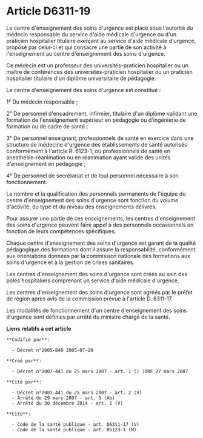 # Article D6311-19

Le centre d'enseignement des soins d'urgence est placé sous l'autorité du médecin responsable du service d'aide médicale
d'urgence ou d'un praticien hospitalier titulaire exerçant au service d'aide médicale d'urgence, proposé par celui-ci et qui
consacre une partie de son activité à l'enseignement au centre d'enseignement des soins d'urgence.

Ce médecin est un professeur des universités-praticien hospitalier ou un maître de conférences des universités-praticien
hospitalier ou un praticien hospitalier titulaire d'un diplôme universitaire de pédagogie.

Le centre d'enseignement des soins d'urgence est constitué :

1° Du médecin responsable ;

2° De personnel d'encadrement, infirmier, titulaire d'un diplôme validant une formation de l'enseignement supérieur en
pédagogie ou d'ingénierie de formation ou de cadre de santé ;

3° De personnel enseignant, professionnels de santé en exercice dans une structure de médecine d'urgence des établissements
de santé autorisés conformément à l'article R. 6123-1, ou professionnels de santé en anesthésie-réanimation ou en réanimation
ayant validé des unités d'enseignement en pédagogie ;

4° De personnel de secrétariat et de tout personnel nécessaire à son fonctionnement.

Le nombre et la qualification des personnels permanents de l'équipe du centre d'enseignement des soins d'urgence sont
fonction du volume d'activité, du type et du niveau des enseignements délivrés.

Pour assurer une partie de ces enseignements, les centres d'enseignement des soins d'urgence peuvent faire appel à des
personnels occasionnels en fonction de leurs compétences spécifiques.

Chaque centre d'enseignement des soins d'urgence est garant de la qualité pédagogique des formations dont il assure la
responsabilité, conformément aux orientations données par la commission nationale des formations aux soins d'urgence et à la
gestion de crises sanitaires.

Les centres d'enseignement des soins d'urgence sont créés au sein des pôles hospitaliers comprenant un service d'aide
médicale d'urgence.

Les centres d'enseignement des soins d'urgence sont agréés par le préfet de région après avis de la commission prévue à
l'article D. 6311-17.

Les modalités de fonctionnement d'un centre d'enseignement des soins d'urgence sont définies par arrêté du ministre chargé de
la santé.

**Liens relatifs à cet article**

	**Codifié par**:

	  - Décret n°2005-840 2005-07-20

	**Créé par**:

	  - Décret n°2007-441 du 25 mars 2007 - art. 1 () JORF 27 mars 2007

	**Cité par**:

	  - Décret n°2007-441 du 25 mars 2007 - art. 2 (V)
	  - Arrêté du 29 mars 2007 - art. 5 (Ab)
	  - Arrêté du 30 décembre 2014 - art. 1 (V)

	**Cite**:

	  - Code de la santé publique - art. D6311-17 (V)
	  - Code de la santé publique - art. R6123-1 (M)
